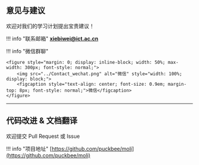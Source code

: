 ## 意见与建议

欢迎对我们的学习计划提出宝贵建议！

!!! info "联系邮箱"
    **xiebiwei@ict.ac.cn**

!!! info "微信群聊"

    <figure style="margin: 0; display: inline-block; width: 50%; max-width: 300px; font-style: normal;">
        <img src="../Contact_wechat.png" alt="微信" style="width: 100%; display: block;">
        <figcaption style="text-align: center; font-size: 0.9em; margin-top: 8px; font-style: normal;">微信</figcaption>
    </figure>

---

## 代码改进 & 文档翻译

欢迎提交 Pull Request 或 Issue

!!! info "项目地址" 
    [https://github.com/puckbee/moli](https://github.com/puckbee/moli)
